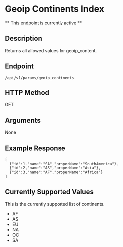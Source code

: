 # Geoip Continents Index
** This endpoint is currently active **

## Description
Returns all allowed values for geoip_content.

## Endpoint
`/api/v1/params/geoip_continents`

## HTTP Method
GET

## Arguments
None

## Example Response

```
[
  {"id":1,"name":"SA","properName":"SouthAmerica"},
  {"id":2,"name":"AS","properName":"Asia"},
  {"id":3,"name":"AF","properName":"Africa"}
]
```

## Currently Supported Values
This is the currently supported list of continents.

* AF
* AS
* EU
* NA
* OC
* SA
